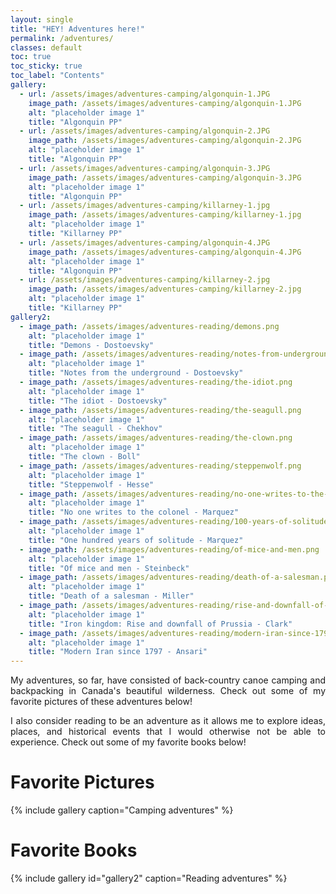 ```yaml
---
layout: single
title: "HEY! Adventures here!"
permalink: /adventures/
classes: default
toc: true
toc_sticky: true
toc_label: "Contents"
gallery:
  - url: /assets/images/adventures-camping/algonquin-1.JPG
    image_path: /assets/images/adventures-camping/algonquin-1.JPG
    alt: "placeholder image 1"
    title: "Algonquin PP"
  - url: /assets/images/adventures-camping/algonquin-2.JPG
    image_path: /assets/images/adventures-camping/algonquin-2.JPG
    alt: "placeholder image 1"
    title: "Algonquin PP"
  - url: /assets/images/adventures-camping/algonquin-3.JPG
    image_path: /assets/images/adventures-camping/algonquin-3.JPG
    alt: "placeholder image 1"
    title: "Algonquin PP"
  - url: /assets/images/adventures-camping/killarney-1.jpg
    image_path: /assets/images/adventures-camping/killarney-1.jpg
    alt: "placeholder image 1"
    title: "Killarney PP"
  - url: /assets/images/adventures-camping/algonquin-4.JPG
    image_path: /assets/images/adventures-camping/algonquin-4.JPG
    alt: "placeholder image 1"
    title: "Algonquin PP"
  - url: /assets/images/adventures-camping/killarney-2.jpg
    image_path: /assets/images/adventures-camping/killarney-2.jpg
    alt: "placeholder image 1"
    title: "Killarney PP"
gallery2:
  - image_path: /assets/images/adventures-reading/demons.png
    alt: "placeholder image 1"
    title: "Demons - Dostoevsky"
  - image_path: /assets/images/adventures-reading/notes-from-underground.png
    alt: "placeholder image 1"
    title: "Notes from the underground - Dostoevsky"
  - image_path: /assets/images/adventures-reading/the-idiot.png
    alt: "placeholder image 1"
    title: "The idiot - Dostoevsky"
  - image_path: /assets/images/adventures-reading/the-seagull.png
    alt: "placeholder image 1"
    title: "The seagull - Chekhov"
  - image_path: /assets/images/adventures-reading/the-clown.png
    alt: "placeholder image 1"
    title: "The clown - Boll"
  - image_path: /assets/images/adventures-reading/steppenwolf.png
    alt: "placeholder image 1"
    title: "Steppenwolf - Hesse"
  - image_path: /assets/images/adventures-reading/no-one-writes-to-the-colonel.png
    alt: "placeholder image 1"
    title: "No one writes to the colonel - Marquez"
  - image_path: /assets/images/adventures-reading/100-years-of-solitude.png
    alt: "placeholder image 1"
    title: "One hundred years of solitude - Marquez"
  - image_path: /assets/images/adventures-reading/of-mice-and-men.png
    alt: "placeholder image 1"
    title: "Of mice and men - Steinbeck"
  - image_path: /assets/images/adventures-reading/death-of-a-salesman.png
    alt: "placeholder image 1"
    title: "Death of a salesman - Miller"
  - image_path: /assets/images/adventures-reading/rise-and-downfall-of-prussia.png
    alt: "placeholder image 1"
    title: "Iron kingdom: Rise and downfall of Prussia - Clark"
  - image_path: /assets/images/adventures-reading/modern-iran-since-1797.png
    alt: "placeholder image 1"
    title: "Modern Iran since 1797 - Ansari"
---
```

<style>
p {
  text-align: justify;
}
</style>

My adventures, so far, have consisted of back-country canoe camping and backpacking in Canada's beautiful wilderness. Check out some of my favorite pictures of these adventures below!

I also consider reading to be an adventure as it allows me to explore ideas, places, and historical events that I would otherwise not be able to experience. Check out some of my favorite books below! 

# Favorite Pictures
{% include gallery caption="Camping adventures" %}

# Favorite Books
{% include gallery id="gallery2" caption="Reading adventures" %}